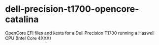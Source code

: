 # dell-precision-t1700-opencore-catalina
OpenCore EFI files and kexts for a Dell Precision T1700 running a Haswell CPU (Intel Core 4XXX)
